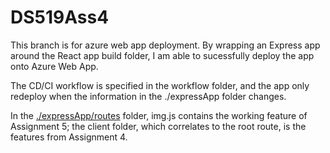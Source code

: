 # DS519Ass4

This branch is for azure web app deployment. By wrapping an Express app around the React app build folder, I am able to sucessfully deploy the app onto Azure Web App.

The CD/CI workflow is specified in the workflow folder, and the app only redeploy when the information in the ./expressApp folder changes. 

In the [./expressApp/routes]("expressApp/routes") folder, img.js contains the working feature of Assignment 5; the client folder, which correlates to the root route, is the features from Assignment 4.
